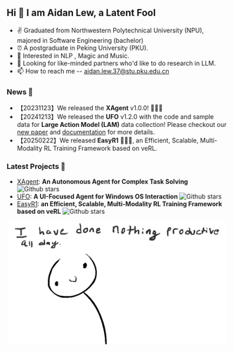 ## Hi 👋 I am Aidan Lew,  a Latent Fool

- ✌ Graduated from Northwestern Polytechnical University (NPU), majored in Software Engineering (bachelor)
- ⏰ A postgraduate in Peking University (PKU).
- 👀 Interested in NLP , Magic and Music.
- 💞️ Looking for like-minded partners who'd like to do research in LLM. 
- 📫 How to reach me -- aidan.lew.37@stu.pku.edu.cn

### News 📰
- 【20231123】We released the **XAgent** v1.0.0! 🎉🎉🎉
- 【20241213】We released the **UFO** v1.2.0 with the code and sample data for **Large Action Model (LAM)** data collection! Please checkout our [new paper](https://arxiv.org/abs/2412.10047) and [documentation](https://microsoft.github.io/UFO/dataflow/overview/) for more details.
- 【20250222】We released **EasyR1** 🎉🎉🎉, an Efficient, Scalable, Multi-Modality RL Training Framework based on veRL. 

### Latest Projects 💌
- [XAgent](https://github.com/OpenBMB/XAgent): **An Autonomous Agent for Complex Task Solving** ![Github stars](https://img.shields.io/github/stars/OpenBMB/XAgent.svg)
- [UFO](https://github.com/microsoft/UFO): **A UI-Focused Agent for Windows OS Interaction** ![Github stars](https://img.shields.io/github/stars/microsoft/UFO.svg)
- [EasyR1](https://github.com/hiyouga/EasyR1): **an Efficient, Scalable, Multi-Modality RL Training Framework based on veRL** ![Github stars](https://img.shields.io/github/stars/hiyouga/EasyR1.svg)

<div  align="center">
<img src="https://github.com/AL-377/AL-377/blob/main/me.gif">  
</div>
